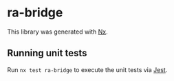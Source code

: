 # ra-bridge

This library was generated with [Nx](https://nx.dev).

## Running unit tests

Run `nx test ra-bridge` to execute the unit tests via [Jest](https://jestjs.io).
